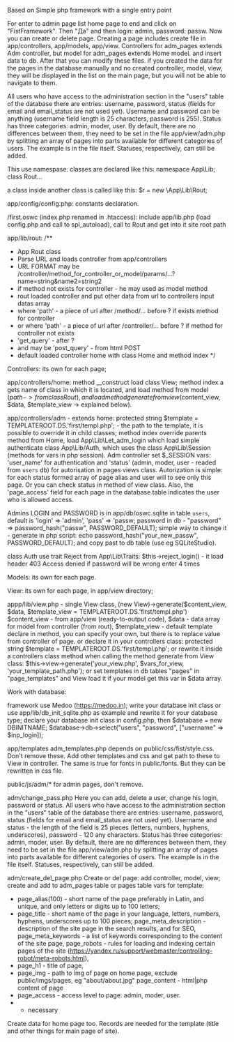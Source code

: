 Based on 
Simple php framework with a single entry point

For enter to admin page list home page to end and click on "FistFramework".
Then "Да" and then login: admin, password: passw.
Now you can create or delete page.
Creating a page includes create file in app/controllers, app/models, app/view. 
Controllers for adm_pages extends Adm controller, but model for adm_pages extends Home model.
and insert data to db.
After that you can modify these files.
if you created the data for the pages in the database manually and no created controller, model, view, 
they will be displayed in the list on the main page, but you will not be able to navigate to them.

All users who have access to the administration section in the "users" table of the database
there are entries: username, password, status (fields for email and email_status are not used yet).
Username and password can be anything (username field length is 25 characters, password is 255).
Status has three categories: admin, moder, user.
By default, there are no differences between them, they need to be set in the file app/view/adm.php by splitting
an array of pages into parts available for different categories of users. The example is in the file itself.
Statuses, respectively, can still be added.

This use namespase. 
classes are declared like this:
namespace App\Lib;
class Rout...


a class inside another class is called like this:
$r = new \App\Lib\Rout;


app/config/config.php:
constants declaration.


/first.oswc (index.php renamed in .htaccess):
include app/lib.php (load config.php and call to spl_autoload),
call to Rout and get into it site root path


app/lib/rout:
/**
*  App Rout class
* Parse URL and loads controller from app/controllers
* URL FORMAT may be /controller/method_for_controller_or_model/params/...?name=string&name2=string2
* if method not exists for controller - he may used as model method
* rout loaded controller and put other data from url to controllers input datas array
* where 'path' - a piece of url after /method/... before ? if exists method for controller
* or where 'path' - a piece of url after /controller/... before ? if method for controller not exists
* 'get_query' - after ?
* and may be 'post_query' - from html POST
* default loaded controller home with class Home and method index
*/


Controllers: its own for each page;

app/controllers/home:
method __construct load class View;
method index a gets name of class in which it is located,
and load method from model ($path -> from class Rout),
and load method generate from view ($content_view, $data, $template_view -> explained below).

app/controllers/adm - extends home:
protected string $template = TEMPLATEROOT.DS.'first/templ.php'; - the path to the template, 
it is possible to override it in child classes;
method index override parents method from Home,
load App\Lib\Let_adm_login which load simple authenticate class App\Lib/Auth,
which uses the class App\Lib\Session (methods for vars in php session). 
Adm controller set $_SESSION vars: 'user_name' for authentication and
'status' (admin, moder, user - readed from `users` db) for autorisation
in pages views class. 
Autorization is simple: for each status formed array of page alias and 
user will to see only this page.
Or you can check status in method of view class.
Also, the 'page_access' field for each page in the database table indicates the user who is allowed access.

Admins LOGIN and PASSWORD is in app/db/oswc.sqlite in table `users`,
default is 'login' => 'admin', 'pass' => 'passw;
password in db - "password" => password_hash("passw", PASSWORD_DEFAULT);
simple way to change it - generate in php script:
echo password_hash("your_new_passw", PASSWORD_DEFAULT);
and copy past to db table (use eg SQLiteStudio).

class Auth use trait Reject from App\Lib\Traits:
$this->reject_login() - it load header 403 Access denied if password will be wrong enter 4 times


Models: its own for each page.


View: its own for each page, in app/view directory;

appp/lib/view.php - single View class,
(new View)->generate($content_view, $data, $template_view = TEMPLATEROOT.DS.'first/templ.php')
$content_view - from app/view (ready-to-output code),
$data - data array for model from controller (from rout),
$template_view - default template declare in method, you can specify your own,
but there is to replace value from controller of page.
or declare it in your controllers class:
protected string $template = TEMPLATEROOT.DS.'first/templ.php';
or rewrite it inside a controllers class method when calling the method generate from View class:
$this->view->generate('your_view.php', $vars_for_view, 'your_template_path.php');
or set templates in db tables "pages" in "page_templates" and View load it if your model get this var in $data array.


Work with database:

framework use Medoo (https://medoo.in);
write your database init class or use app/lib/db_init_sqlite.php as example
and rewrite it for your database type;
declare your database init class in config.php, then
$database = new DBINITNAME;
$database->db->select("users", "password", ["username" => $inp_login]);


app/templates
adm_templates.php depends on public/css/fist/style.css. Don't remove these.
Add other templates and css and get path to these to View in controller.
The same is true for fonts in public/fonts. But they can be rewritten in css file.

public/js/adm/* for admin pages, don't remove.


adm/change_pass.php
Here you can add, delete a user, change his login, password or status.
All users who have access to the administration section in the "users" table of the database
there are entries: username, password, status (fields for email and email_status are not used yet).
Username and status - the length of the field is 25 pieces (letters, numbers, hyphens, underscores), password - 120 any characters.
Status has three categories: admin, moder, user.
By default, there are no differences between them, they need to be set in the file app/view/adm.php by splitting
an array of pages into parts available for different categories of users. The example is in the file itself.
Statuses, respectively, can still be added.


adm/create_del_page.php
Create or del page:
add controller, model, view;
create and add to adm_pages table or pages table vars for template:
* page_alias(100) - short name of the page preferably in Latin, and unique, and only letters or digits up to 100 letters;
* page_title - short name of the page in your language, letters, numbers, hyphens, underscores up to 100 pieces;
page_meta_description - description of the site page in the search results, and for SEO,
page_meta_keywords - a list of keywords corresponding to the content of the site page,
page_robots - rules for loading and indexing certain pages of the site (https://yandex.ru/support/webmaster/controlling-robot/meta-robots.html),
* page_h1 - title of page,
* page_img - path to img of page on home page, exclude public/imgs/pages, eg "about/about.jpg"
page_content - html|php content of page
* page_access - access level to page: admin, moder, user.
* - necessary

Create data for home page too. Records are needed for the template (title and other things for main page of site).


